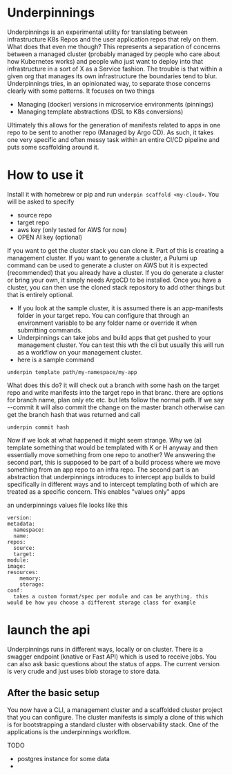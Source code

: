 # Underpinnings

Underpinnings is an experimental utility for translating between infrastructure K8s Repos and the user application repos that rely on them. What does that even me though?
This represents a separation of concerns between a managed cluster (probably managed by people who care about how Kubernetes works) and people who just want to deploy into that infrastructure in a sort of X as a Service fashion.
The trouble is that within a given org that manages its own infrastructure the boundaries tend to blur. Underpinnings tries, in an opinionated way, to separate those concerns clearly with some patterns. It focuses on two things

- Managing (docker) versions in microservice environments (pinnings)
- Managing template abstractions (DSL to K8s conversions)

Ultimately this allows for the generation of manifests related to apps in one repo to be sent to another repo (Managed by Argo CD). As such, it takes one very specific and often messy task within an entire CI/CD pipeline and puts some scaffolding around it.


# How to use it

Install it with homebrew or pip and run `underpin scaffold <my-cloud>`. You will be asked to specify
- source repo
- target repo  
- aws key (only tested for AWS for now)
- OPEN AI key (optional)

If you want to get the cluster stack you can clone it. Part of this is creating a management cluster.
If you want to generate a cluster, a Pulumi up command can be used  to generate a cluster on AWS but it is expected (recommended) that you already have a cluster.
If you do generate a cluster or bring your own, it simply needs ArgoCD to be installed. 
Once you have a cluster, you can then  use the cloned stack repository to add other things but that is entirely optional. 

- If you look at the sample cluster, it is assumed there is an app-manifests folder in your target repo. You can configure that through an environment variable to be any folder name or override it when submitting commands.
- Underpinnings can take jobs and build apps that get pushed to your management cluster. You can test this wth the cli but usually this will run as a workflow on your management cluster. 
- here is a sample command
```
underpin template path/my-namespace/my-app 
```

What does this do? it will check out a branch with some hash on the target repo and write manifests into the target repo in that branc. there are options for branch name, plan only etc etc. but lets follow the normal path.
If we say --commit it will also commit the change on the master branch otherwise can get the branch hash that was returned and call 
```
underpin commit hash
```

Now if we look at what happened it might seem strange. Why we (a) template something that would be templated with K or H anyway and then essentially move something from one repo to another? We answering the second part, this is supposed to be part of a build process where we move something from an app repo to an infra repo.
The second part is an abstraction that underpinnings introduces to intercept app builds to build specifically in different ways and to intercept templating both of which are treated as a specific concern. This enables "values only" apps

an underpinnings values file looks like this

```
version:
metadata:
  namespace:
  name:
repos: 
  source:
  target:
module:
image: 
resources:
    memory:
    storage:
conf:
  takes a custom format/spec per module and can be anything. this would be how you choose a different storage class for example
```

# launch the api
Underpinnings runs in different ways, locally or on cluster. There is a swagger endpoint (knative or Fast API) which is used to receive jobs. You can also ask basic questions about the status of apps. The current version is very crude and just uses blob storage to store data.

## After the basic setup
You now have a CLI, a management cluster and a scaffolded cluster project that you can configure. The cluster manifests is simply a clone of this which is for bootstrapping a standard cluster with observability stack.
One of the applications is the underpinnings workflow. 


TODO
- postgres instance for some data
- 
 




